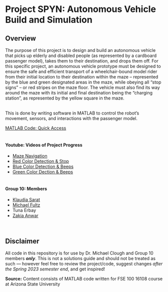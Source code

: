 # Project SPYN: Autonomous Vehicle Build and Simulation
## Overview
The purpose of this project is to design and build an autonomous vehicle that picks up elderly and disabled people (as represented by a cardboard passenger model), takes them to their destination, and drops them off. For this specific project, an autonomous vehicle prototype must be designed to ensure the safe and efficient transport of a wheelchair-bound model rider from their initial location to their destination within the maze – represented by the blue and green designated areas in the maze, while obeying all “stop signs” – or red stripes on the maze floor. The vehicle must also find its way around the maze with its initial and final destination being the “charging station”, as represented by the yellow square in the maze.<br><br>

This is done by writing software in MATLAB to control the robot’s movement, sensors, and interactions with the passenger model.<br>

[MATLAB Code: Quick Access](AutonomyAndControls.m)<br><br> 

#### Youtube: Videos of Project Progress
- [Maze Navigation](https://youtu.be/S_MZu_JJeM4)<br>
- [Red Color Detection & Stop](https://youtu.be/-43cKPghTQ4)<br>
- [Blue Color Detection & Beeps](https://youtu.be/mtmwE470G4A)<br>
- [Green Color Dection & Beeps](https://youtu.be/ruF1eAQcXA4)<br><br>

#### Group 10: Members
- [Klaudia Sarat](https://github.com/klaudiasarat)
- [Michael Fultz](https://github.com/mtfultz)
- Tuna Erbay 
- [Zakia Anwar](https://github.com/zakiaanwar123456)
<br>

## Disclaimer
All code in this repository is for use by Dr. Michael Clough and Group 10 members ***only***. 
This is not a solutions guide and should not be treated as such –– however feel free to review the project/code, suggest changes *after the Spring 2023 semester end*, and get inspired!

**Source:** Content consists of MATLAB code written for FSE 100 16108 course at Arizona State University
